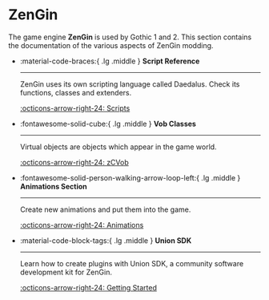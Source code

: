 # ZenGin

The game engine **ZenGin** is used by Gothic 1 and 2. This section contains the documentation of the various aspects of ZenGin modding.

<div class="grid cards" markdown>

-  :material-code-braces:{ .lg .middle } __Script Reference__

    ---

    ZenGin uses its own scripting language called Daedalus. Check its functions, classes and extenders.

    [:octicons-arrow-right-24: Scripts](./scripts/index.md)


-  :fontawesome-solid-cube:{ .lg .middle } __Vob Classes__

    ---

    Virtual objects are objects which appear in the game world.

    [:octicons-arrow-right-24: zCVob](./worlds/Classes/zCVob/index.md)


-  :fontawesome-solid-person-walking-arrow-loop-left:{ .lg .middle } __Animations Section__

    ---

    Create new animations and put them into the game.

    [:octicons-arrow-right-24: Animations](./anims/index.md)


-  :material-code-block-tags:{ .lg .middle } __Union SDK__

    ---

    Learn how to create plugins with Union SDK, a community software development kit for ZenGin.

    [:octicons-arrow-right-24: Getting Started](./union/sdk/getting_started.md)
</div>
